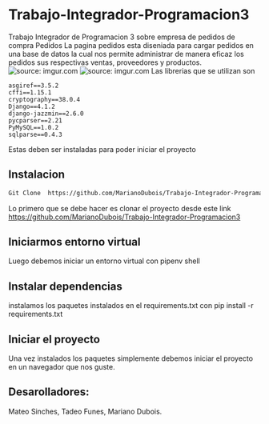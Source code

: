 # Trabajo-Integrador-Programacion3
Trabajo Integrador de Programacion 3 sobre empresa de pedidos de compra
Pedidos
La pagina pedidos esta diseniada para cargar pedidos en una base de datos la cual nos permite administrar de manera eficaz los pedidos sus respectivas ventas, proveedores y productos.
<a><img src="https://imgur.com/a/DHvDfkt.png" title="source: imgur.com"/></a>
<img src="https://imgur.com/a/s9imMR4" title="source: imgur.com"/>
Las librerias que se utilizan son
```
asgiref==3.5.2
cffi==1.15.1
cryptography==38.0.4
Django==4.1.2
django-jazzmin==2.6.0
pycparser==2.21
PyMySQL==1.0.2
sqlparse==0.4.3
```
Estas deben ser instaladas para poder iniciar el proyecto
## Instalacion
```bash
Git Clone  https://github.com/MarianoDubois/Trabajo-Integrador-Programacion3
```
Lo primero que se debe hacer es clonar el proyecto desde este link https://github.com/MarianoDubois/Trabajo-Integrador-Programacion3
## Iniciarmos entorno virtual
Luego debemos iniciar un entorno virtual con pipenv shell 
## Instalar dependencias
instalamos los paquetes instalados en el requirements.txt con pip install -r requirements.txt
## Iniciar el proyecto
Una vez instalados los paquetes simplemente debemos iniciar el proyecto en un navegador que nos guste.
## Desarolladores:
Mateo Sinches, Tadeo Funes, Mariano Dubois.